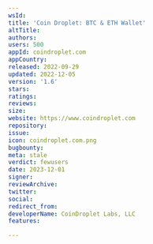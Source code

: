 ```yaml
---
wsId: 
title: 'Coin Droplet: BTC & ETH Wallet'
altTitle: 
authors: 
users: 500
appId: coindroplet.com
appCountry: 
released: 2022-09-29
updated: 2022-12-05
version: '1.6'
stars: 
ratings: 
reviews: 
size: 
website: https://www.coindroplet.com
repository: 
issue: 
icon: coindroplet.com.png
bugbounty: 
meta: stale
verdict: fewusers
date: 2023-12-01
signer: 
reviewArchive: 
twitter: 
social: 
redirect_from: 
developerName: CoinDroplet Labs, LLC
features: 

---
```


